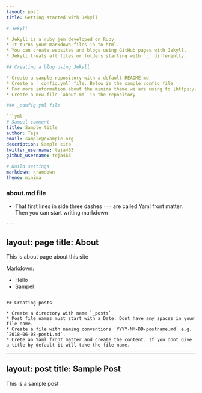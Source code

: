 ```yaml
---
layout: post
title: Getting started with Jekyll

# Jekyll

* Jekyll is a ruby jem developed on Ruby.
* It turns your markdown files in to html.
* You can create websites and blogs using GitHub pages with Jekyll.
* Jekyll treats all files or folders starting with `_` differently.

## Creating a blog using Jekyll

* Create a sample repository with a default README.md
* Create a `_config.yml` file. Below is the sample config file
* For more information about the minima theme we are using to [https://github.com/jekyll/minima](https://github.com/jekyll/minima)
* Create a new file `about.md` in the repository

### _config.yml file

```yml
# Sampel comment
title: Sample title
author: Teja
email: sample@example.org
description: Sample site
twitter_username: teja463
github_username: teja463

# Build settings
markdown: kramdown
theme: minima
```

### about.md file

* That first lines in side three dashes `---` are called Yaml front matter. Then you can start writing markdown

```yfm
---
```

layout: page
title: About
---

This is about page about this site

Markdown:
- Hello
- Sampel
```

## Creating posts

* Create a directory with name `_posts`
* Post file names must start with a Date. Dont have any spaces in your file name.
* Create a file with naming conventions `YYYY-MM-DD-postname.md` e.g. `2018-06-08-post1.md`.
* Crete an Yaml front matter and create the content. If you dont give a title by default it will take the file name.

```
---
layout: post
title: Sample Post
---

This is a sample post

```
